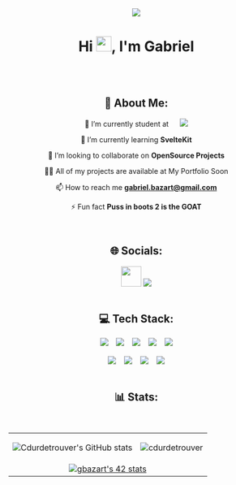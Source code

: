 <div align="center" >
      <a href="#"><img height="auto" src="https://media0.giphy.com/media/YRMb6dd7zprS00JdGZ/giphy.gif?cid=ecf05e47pp9oy2ivxoy3aif9mvewoex6jc5ywnem9njblkob&ep=v1_stickers_search&rid=giphy.gif&ct=s"/></a>
</div>
<h1 align="center">Hi <img src="https://raw.githubusercontent.com/MartinHeinz/MartinHeinz/master/wave.gif" width="30px">, I'm Gabriel</h1>  
<br><br>
<h2 align="center">💫 About Me:</h2>
<div align ="center">
      <p> 🔭 I’m currently student at &emsp; <a href="https://42.fr/"><img src="https://42.fr/wp-content/uploads/2021/05/42-Final-sigle-seul.svg"/></a> </p>
      <p> 🌱 I’m currently learning <strong>SvelteKit</strong> </p>
      <p> 👯 I’m looking to collaborate on <strong>OpenSource Projects</strong> </p>
      <p> 👨‍💻 All of my projects are available at My Portfolio Soon </p>
      <p> 📫 How to reach me <strong><a href="mailto:gabriel.bazart@gmail.com">gabriel.bazart@gmail.com</a></strong> </p>
      <p> ⚡ Fun fact <strong>Puss in boots 2 is the GOAT</strong> </p>
</div>  
<br>
<h2 align="center">🌐 Socials:</h2>
<div align="center">
      <a href="https://discord.gg/https://discord.gg/HzqrkbqH7x"><img src="https://img.shields.io/badge/Discord-%237289DA.svg?logo=discord&logoColor=white" height="40px"></a>
      <a href="https://www.linkedin.com/in/gabriel-bazart-87b3ab265/"><img src="https://img.shields.io/badge/LinkedIn-%230077B5.svg?logo=linkedin&logoColor=white"></a>
</div>  
<br>
<h2 align="center">💻 Tech Stack:</h2>
<div align="center">
      <img src="https://img.shields.io/badge/-HTML5-f06529?style=for-the-badge&labelColor=black&logo=html5&logoColor=f06529"> 
      &nbsp;&nbsp;
      <img src="https://img.shields.io/badge/-CSS3-2965f1?style=for-the-badge&labelColor=black&logo=css3&logoColor=2965f1">
      &nbsp;&nbsp;
      <img src="https://img.shields.io/badge/Sass-c69?style=for-the-badge&labelColor=black&logo=sass&logoColor=c69">
      &nbsp;&nbsp;
      <img src="https://img.shields.io/badge/-Javascript-F0DB4F?style=for-the-badge&labelColor=black&logo=javascript&logoColor=F0DB4F"> 
      &nbsp;&nbsp;
      <img src="https://img.shields.io/badge/-C++-044F88?style=for-the-badge&labelColor=black&logo=cplusplus&logoColor=044F88">
      <br>
      <br>
      <img src="https://img.shields.io/badge/-Python-4B8BBE?style=for-the-badge&labelColor=black&logo=python&logoColor=4B8BBE">
      &nbsp;&nbsp;
      <img src="https://img.shields.io/badge/-MySQL-00758F?style=for-the-badge&labelColor=black&logo=mysql&logoColor=00758F">
      &nbsp;&nbsp;
      <img src="https://img.shields.io/badge/-Git-f34f29?style=for-the-badge&labelColor=black&logo=git&logoColor=f34f29">
      &nbsp;&nbsp;
      <img src="https://img.shields.io/badge/-Postman-EF5B25?style=for-the-badge&labelColor=black&logo=postman&logoColor=EF5B25">
</div>  
<br>
<h2 align="center">📊 Stats:</h2>
<table align="center" border="0">
      <tr>
            <td>
                  
![Cdurdetrouver's GitHub stats](https://github-readme-stats-five-gules.vercel.app/api?username=cdurdetrouver&count_private=true&show_icons=true&theme=radical)
            </td>             
            <td>
                  <img src="https://github-readme-stats.vercel.app/api/top-langs?username=cdurdetrouver&show_icons=true&locale=en&layout=compact&title_color=7A7ADB&icon_color=2234AE&text_color=D3D3D3&bg_color=0,000000,130F40" alt="cdurdetrouver" />
            </td>
      </tr>
      <tr width="100%">
            <td colspan="2"  align="center">
                  <a href="https://github.com/oakoudad/badge42"><img src="https://badge.mediaplus.ma/darkgray/gbazart?1337Badge=off&UM6P=off" alt="gbazart's 42 stats" /></a>
            </td>
      </tr>
</table>

<!-- Proudly created with GPRM ( https://gprm.itsvg.in ) -->
